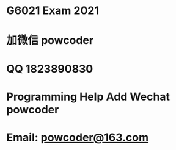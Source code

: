 # G6021 Exam 2021
# 加微信 powcoder

# QQ 1823890830

# Programming Help Add Wechat powcoder

# Email: powcoder@163.com

